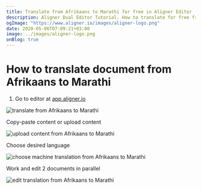 ```yaml
---
title: Translate from Afrikaans to Marathi for free in Aligner Editor
description: Aligner Dual Editor Tutorial. How to translate for free from Afrikaans to Marathi. Aligner is multilingual document management platform. 
ogImage: "https://www.aligner.io/images/aligner-logo.png"
date: 2020-05-06T07:09:21+03:00
image: ../images/aligner-logo.png
onBlog: true
---
```


# How to translate document from Afrikaans to Marathi

1. Go to editor at [app.aligner.io](https://app.aligner.io "Aligner App web page")

![translate from Afrikaans to Marathi](../aligner-blank-editor.png "translate from Afrikaans to Marathi")

Copy-paste content or upload content

![upload content from Afrikaans to Marathi](../aligner-uploaded-document.png "upload content from Afrikaans to Marathi")

Choose desired language

![choose machine translation from Afrikaans to Marathi](../aligner-language-dropdown.png "choose machine translation from Afrikaans to Marathi")

Work and edit 2 documents in parallel

![edit translation from Afrikaans to Marathi](../aligner-double-sitded-editor.png "edit translation from Afrikaans to Marathi")

